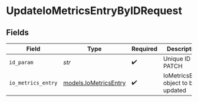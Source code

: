 # UpdateIoMetricsEntryByIDRequest


## Fields

| Field                                                | Type                                                 | Required                                             | Description                                          |
| ---------------------------------------------------- | ---------------------------------------------------- | ---------------------------------------------------- | ---------------------------------------------------- |
| `id_param`                                           | *str*                                                | :heavy_check_mark:                                   | Unique ID to PATCH                                   |
| `io_metrics_entry`                                   | [models.IoMetricsEntry](../models/iometricsentry.md) | :heavy_check_mark:                                   | IoMetricsEntry object to be updated                  |